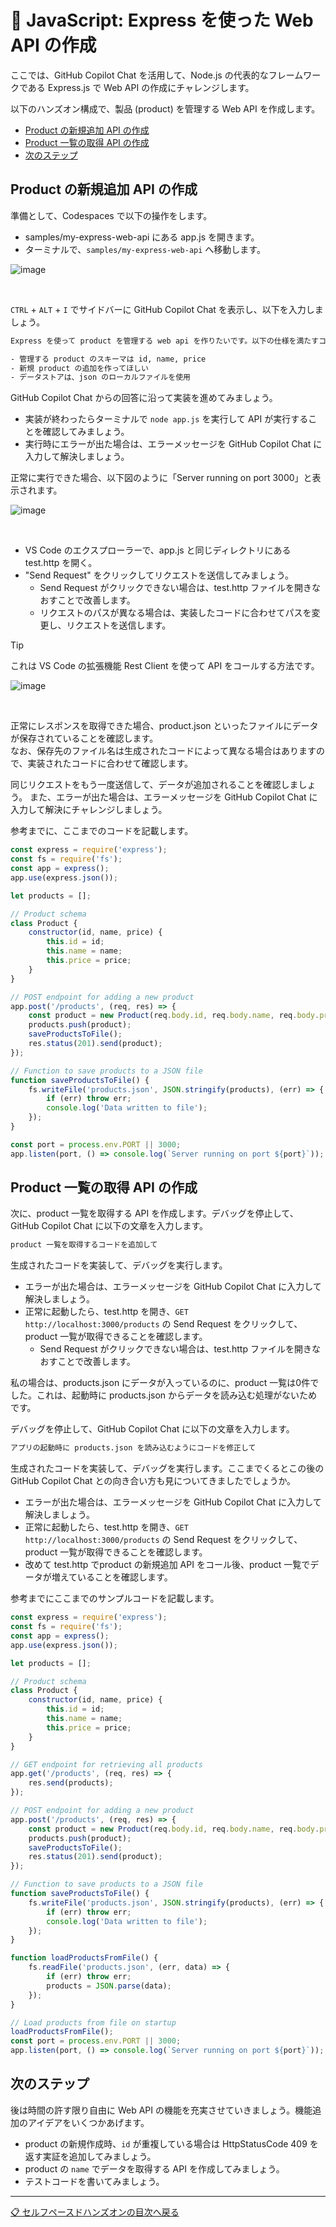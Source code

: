 # 🧪 JavaScript: Express を使った Web API の作成

ここでは、GitHub Copilot Chat を活用して、Node.js の代表的なフレームワークである Express.js で Web API の作成にチャレンジします。

以下のハンズオン構成で、製品 (product) を管理する Web API を作成します。

- [Product の新規追加 API の作成](#product-の新規追加-API-の作成)
- [Product 一覧の取得 API の作成](#product-一覧の取得-API-の作成)
- [次のステップ](#次のステップ)

## Product の新規追加 API の作成

準備として、Codespaces で以下の操作をします。

- samples/my-express-web-api にある app.js を開きます。
- ターミナルで、`samples/my-express-web-api` へ移動します。

![image](images/create-web-api/1-01.png)

<br>

`CTRL` + `ALT` + `I` でサイドバーに GitHub Copilot Chat を表示し、以下を入力しましょう。

```txt
Express を使って product を管理する web api を作りたいです。以下の仕様を満たすコードを書いてください。

- 管理する product のスキーマは id, name, price
- 新規 product の追加を作ってほしい
- データストアは、json のローカルファイルを使用
```

GitHub Copilot Chat からの回答に沿って実装を進めてみましょう。

- 実装が終わったらターミナルで `node app.js` を実行して API が実行することを確認してみましょう。
- 実行時にエラーが出た場合は、エラーメッセージを GitHub Copilot Chat に入力して解決しましょう。

正常に実行できた場合、以下図のように「Server running on port 3000」と表示されます。

![image](images/create-web-api/1-02.png)

<br>

- VS Code のエクスプローラーで、app.js と同じディレクトリにある test.http を開く。
- "Send Request" をクリックしてリクエストを送信してみましょう。
  - Send Request がクリックできない場合は、test.http ファイルを開きなおすことで改善します。
  - リクエストのパスが異なる場合は、実装したコードに合わせてパスを変更し、リクエストを送信します。

> [!TIP]
> これは VS Code の拡張機能 Rest Client を使って API をコールする方法です。

![image](images/create-web-api/1-03.png)

<br>

正常にレスポンスを取得できた場合、product.json といったファイルにデータが保存されていることを確認します。  
なお、保存先のファイル名は生成されたコードによって異なる場合はありますので、実装されたコードに合わせて確認します。

同じリクエストをもう一度送信して、データが追加されることを確認しましょう。
また、エラーが出た場合は、エラーメッセージを GitHub Copilot Chat に入力して解決にチャレンジしましょう。

参考までに、ここまでのコードを記載します。

```js
const express = require('express');
const fs = require('fs');
const app = express();
app.use(express.json());

let products = [];

// Product schema
class Product {
    constructor(id, name, price) {
        this.id = id;
        this.name = name;
        this.price = price;
    }
}

// POST endpoint for adding a new product
app.post('/products', (req, res) => {
    const product = new Product(req.body.id, req.body.name, req.body.price);
    products.push(product);
    saveProductsToFile();
    res.status(201).send(product);
});

// Function to save products to a JSON file
function saveProductsToFile() {
    fs.writeFile('products.json', JSON.stringify(products), (err) => {
        if (err) throw err;
        console.log('Data written to file');
    });
}

const port = process.env.PORT || 3000;
app.listen(port, () => console.log(`Server running on port ${port}`));
```

## Product 一覧の取得 API の作成

次に、product 一覧を取得する API を作成します。デバッグを停止して、GitHub Copilot Chat に以下の文章を入力します。

```txt
product 一覧を取得するコードを追加して
```

生成されたコードを実装して、デバッグを実行します。

- エラーが出た場合は、エラーメッセージを GitHub Copilot Chat に入力して解決しましょう。
- 正常に起動したら、test.http を開き、`GET http://localhost:3000/products` の Send Request をクリックして、product 一覧が取得できることを確認します。
  - Send Request がクリックできない場合は、test.http ファイルを開きなおすことで改善します。

私の場合は、products.json にデータが入っているのに、product 一覧は0件でした。これは、起動時に products.json からデータを読み込む処理がないためです。

デバッグを停止して、GitHub Copilot Chat に以下の文章を入力します。

```txt
アプリの起動時に products.json を読み込むようにコードを修正して
```

生成されたコードを実装して、デバッグを実行します。ここまでくるとこの後の GitHub Copilot Chat との向き合い方も見についてきましたでしょうか。

- エラーが出た場合は、エラーメッセージを GitHub Copilot Chat に入力して解決しましょう。
- 正常に起動したら、test.http を開き、`GET http://localhost:3000/products` の Send Request をクリックして、product 一覧が取得できることを確認します。
- 改めて test.http でproduct の新規追加 API をコール後、product 一覧でデータが増えていることを確認します。

参考までにここまでのサンプルコードを記載します。

```js
const express = require('express');
const fs = require('fs');
const app = express();
app.use(express.json());

let products = [];

// Product schema
class Product {
    constructor(id, name, price) {
        this.id = id;
        this.name = name;
        this.price = price;
    }
}

// GET endpoint for retrieving all products
app.get('/products', (req, res) => {
    res.send(products);
});

// POST endpoint for adding a new product
app.post('/products', (req, res) => {
    const product = new Product(req.body.id, req.body.name, req.body.price);
    products.push(product);
    saveProductsToFile();
    res.status(201).send(product);
});

// Function to save products to a JSON file
function saveProductsToFile() {
    fs.writeFile('products.json', JSON.stringify(products), (err) => {
        if (err) throw err;
        console.log('Data written to file');
    });
}

function loadProductsFromFile() {
    fs.readFile('products.json', (err, data) => {
        if (err) throw err;
        products = JSON.parse(data);
    });
}

// Load products from file on startup
loadProductsFromFile();
const port = process.env.PORT || 3000;
app.listen(port, () => console.log(`Server running on port ${port}`));
```

## 次のステップ

後は時間の許す限り自由に Web API の機能を充実させていきましょう。機能追加のアイデアをいくつかあげます。

- product の新規作成時、`id` が重複している場合は HttpStatusCode 409 を返す実証を追加してみましょう。
- product の `name` でデータを取得する API を作成してみましょう。
- テストコードを書いてみましょう。

---

[📋 セルフペースドハンズオンの目次へ戻る](./README.md)
